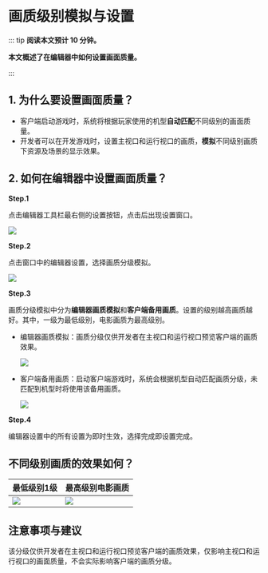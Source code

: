 # 画质级别模拟与设置

::: tip **阅读本文预计 10 分钟。**

**本文概述了在编辑器中如何设置画面质量。**

:::

## 1. 为什么要设置画面质量？

- 客户端启动游戏时，系统将根据玩家使用的机型**自动匹配**不同级别的画面质量。
- 开发者可以在开发游戏时，设置主视口和运行视口的画质，**模拟**不同级别画质下资源及场景的显示效果。

## 2. 如何在编辑器中设置画面质量？

**Step.1**

点击编辑器工具栏最右侧的设置按钮，点击后出现设置窗口。

![](https://wstatic-a1.233leyuan.com/productdocs/static/boxcn2RQHM6BuV8sWNV98ZLoTNc.png)

**Step.2**

点击窗口中的编辑器设置，选择画质分级模拟。

![](https://cdn.233xyx.com/1684147435656_068.png)

**Step.3**

画质分级模拟中分为**编辑器画质模拟**和**客户端备用画质**。设置的级别越高画质越好。其中，一级为最低级别，电影画质为最高级别。

- 编辑器画质模拟：画质分级仅供开发者在主视口和运行视口预览客户端的画质效果。

  ![](https://cdn.233xyx.com/1684147435699_605.png)

- 客户端备用画质：启动客户端游戏时，系统会根据机型自动匹配画质分级，未匹配到机型时将使用该备用画质。

  ![](https://cdn.233xyx.com/1684147435609_103.png)

**Step.4**

编辑器设置中的所有设置为即时生效，选择完成即设置完成。

## 不同级别画质的效果如何？

| 最低级别1级  | 最高级别电影画质 |
| --------- | ------------ |
| ![](https://cdn.233xyx.com/1682306517117_933.png) | ![](https://cdn.233xyx.com/1682306517084_778.png) |

## 注意事项与建议

该分级仅供开发者在主视口和运行视口预览客户端的画质效果，仅影响主视口和运行视口的画面质量，不会实际影响客户端的画质分级。
